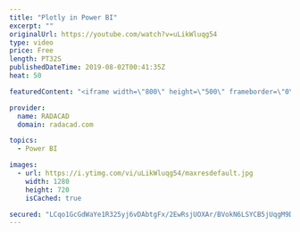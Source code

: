 ```yaml
---
title: "Plotly in Power BI"
excerpt: ""
originalUrl: https://youtube.com/watch?v=uLikWluqg54
type: video
price: Free
length: PT32S
publishedDateTime: 2019-08-02T00:41:35Z
heat: 50

featuredContent: "<iframe width=\"800\" height=\"500\" frameborder=\"0\" src=\"https://www.youtube.com/embed/uLikWluqg54\" allow=\"accelerometer; autoplay; encrypted-media; gyroscope; picture-in-picture\" allowfullscreen></iframe>"

provider:
  name: RADACAD
  domain: radacad.com

topics:
  - Power BI

images:
  - url: https://i.ytimg.com/vi/uLikWluqg54/maxresdefault.jpg
    width: 1280
    height: 720
    isCached: true

secured: "LCqo1GcGdWaYe1R325yj6vDAbtgFx/2EwRsjUOXAr/BVokN6LSYCB5jUqgM9Db0Z+vTJlKbPWeuE99xL0BIeK2KPxrSpCJcHu6gDl4qIwOyhQToBhD9EMIaBwN4Dy9p0cYFLQ93rOK8AP+SNSbzN4ndIIrdnp7jG6ZYHLMzK23Mg+DlxVWdEY5PTNVVp6kguuE1qeJTuIqfXsjRo3VD5bGiOr6onoIyGThrS/cmZXctd7koyjLfz6bbEU81kmBXryz0fHKpKS0L2HZd+eRyjfSunDdGmk2QCSklek/dOBKZvNEbocbLcybo0+WYAhnuG15xvLA2vjI+81kMW9BH8au+iIlALnP4NSNgUCV2z0s/nBcLzi89Db0xvPzqQDvgrSYcgZ6KpZHXGCWVYx5aA5ftRKWsiUlIQz45qDO/FavQ=;WZAKn73OUjtwBzyWhb/EyQ=="
---
```



